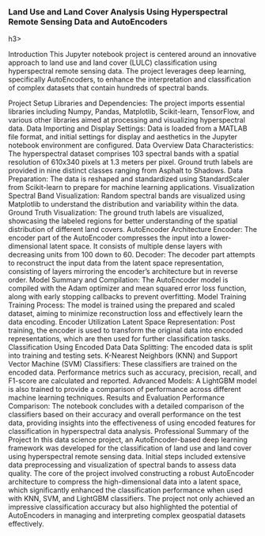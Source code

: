 <h3>Land Use and Land Cover Analysis Using Hyperspectral Remote Sensing Data and AutoEncoders</h3>h3>


Introduction
This Jupyter notebook project is centered around an innovative approach to land use and land cover (LULC) classification using hyperspectral remote sensing data. The project leverages deep learning, specifically AutoEncoders, to enhance the interpretation and classification of complex datasets that contain hundreds of spectral bands.

Project Setup
Libraries and Dependencies: The project imports essential libraries including Numpy, Pandas, Matplotlib, Scikit-learn, TensorFlow, and various other libraries aimed at processing and visualizing hyperspectral data.
Data Importing and Display Settings: Data is loaded from a MATLAB file format, and initial settings for display and aesthetics in the Jupyter notebook environment are configured.
Data Overview
Data Characteristics: The hyperspectral dataset comprises 103 spectral bands with a spatial resolution of 610x340 pixels at 1.3 meters per pixel. Ground truth labels are provided in nine distinct classes ranging from Asphalt to Shadows.
Data Preparation: The data is reshaped and standardized using StandardScaler from Scikit-learn to prepare for machine learning applications.
Visualization
Spectral Band Visualization: Random spectral bands are visualized using Matplotlib to understand the distribution and variability within the data.
Ground Truth Visualization: The ground truth labels are visualized, showcasing the labeled regions for better understanding of the spatial distribution of different land covers.
AutoEncoder Architecture
Encoder: The encoder part of the AutoEncoder compresses the input into a lower-dimensional latent space. It consists of multiple dense layers with decreasing units from 100 down to 60.
Decoder: The decoder part attempts to reconstruct the input data from the latent space representation, consisting of layers mirroring the encoder’s architecture but in reverse order.
Model Summary and Compilation: The AutoEncoder model is compiled with the Adam optimizer and mean squared error loss function, along with early stopping callbacks to prevent overfitting.
Model Training
Training Process: The model is trained using the prepared and scaled dataset, aiming to minimize reconstruction loss and effectively learn the data encoding.
Encoder Utilization
Latent Space Representation: Post training, the encoder is used to transform the original data into encoded representations, which are then used for further classification tasks.
Classification Using Encoded Data
Data Splitting: The encoded data is split into training and testing sets.
K-Nearest Neighbors (KNN) and Support Vector Machine (SVM) Classifiers: These classifiers are trained on the encoded data. Performance metrics such as accuracy, precision, recall, and F1-score are calculated and reported.
Advanced Models: A LightGBM model is also trained to provide a comparison of performance across different machine learning techniques.
Results and Evaluation
Performance Comparison: The notebook concludes with a detailed comparison of the classifiers based on their accuracy and overall performance on the test data, providing insights into the effectiveness of using encoded features for classification in hyperspectral data analysis.
Professional Summary of the Project
In this data science project, an AutoEncoder-based deep learning framework was developed for the classification of land use and land cover using hyperspectral remote sensing data. Initial steps included extensive data preprocessing and visualization of spectral bands to assess data quality. The core of the project involved constructing a robust AutoEncoder architecture to compress the high-dimensional data into a latent space, which significantly enhanced the classification performance when used with KNN, SVM, and LightGBM classifiers. The project not only achieved an impressive classification accuracy but also highlighted the potential of AutoEncoders in managing and interpreting complex geospatial datasets effectively.
